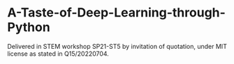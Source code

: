 # A-Taste-of-Deep-Learning-through-Python
Delivered in STEM workshop SP21-ST5 by invitation of quotation, under MIT license as stated in Q15/20220704.
